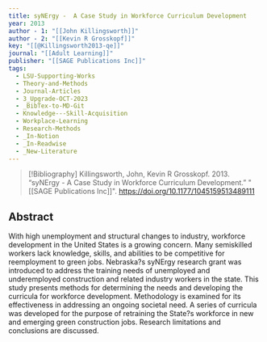 ```yaml
---
title: syNErgy -  A Case Study in Workforce Curriculum Development
year: 2013
author - 1: "[[John Killingsworth]]"
author - 2: "[[Kevin R Grosskopf]]"
key: "[[@Killingsworth2013-qe]]"
journal: "[[Adult Learning]]"
publisher: "[[SAGE Publications Inc]]"
tags:
  - LSU-Supporting-Works
  - Theory-and-Methods
  - Journal-Articles
  - 3_Upgrade-OCT-2023
  - _BibTex-to-MD-Git
  - Knowledge---Skill-Acquisition
  - Workplace-Learning
  - Research-Methods
  - _In-Notion
  - _In-Readwise
  - _New-Literature
---
```


> [!Bibliography]
> Killingsworth, John, Kevin R Grosskopf. 2013. “syNErgy -  A Case Study in Workforce Curriculum Development.” "[[SAGE Publications Inc]]". https://doi.org/10.1177/1045159513489111

## Abstract
With high unemployment and structural changes to industry, workforce development in the United States is a growing concern. Many semiskilled workers lack knowledge, skills, and abilities to be competitive for reemployment to green jobs. Nebraska?s syNErgy research grant was introduced to address the training needs of unemployed and underemployed construction and related industry workers in the state. This study presents methods for determining the needs and developing the curricula for workforce development. Methodology is examined for its effectiveness in addressing an ongoing societal need. A series of curricula was developed for the purpose of retraining the State?s workforce in new and emerging green construction jobs. Research limitations and conclusions are discussed.